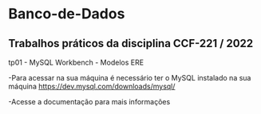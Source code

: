 # Banco-de-Dados

## Trabalhos práticos da disciplina CCF-221 / 2022

tp01 - MySQL Workbench - Modelos ERE
  
  -Para acessar na sua máquina é necessário ter o MySQL instalado na sua máquina
    https://dev.mysql.com/downloads/mysql/
    
  -Acesse a documentação para mais informações
